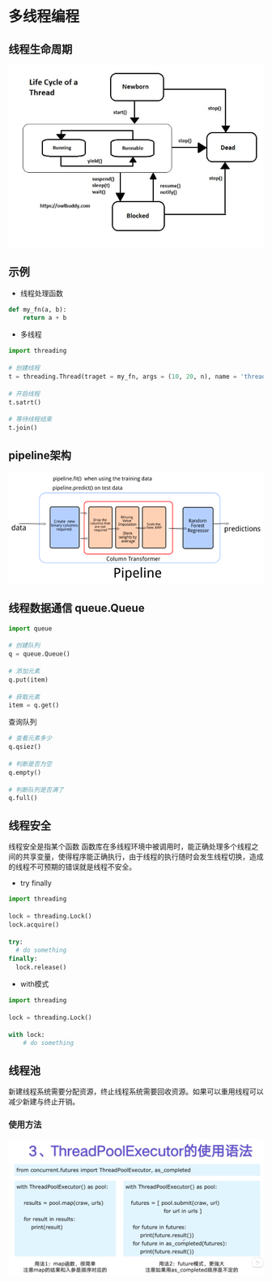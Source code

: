 # 多线程编程

## 线程生命周期

![](./img/Life%20Cycle%20of%20a%20Thread.jpeg)

## 示例

- 线程处理函数

```python
def my_fn(a, b):
    return a + b
```

- 多线程

```python
import threading

# 创建线程
t = threading.Thread(traget = my_fn, args = (10, 20, n), name = 'threading name')

# 开启线程
t.satrt()

# 等待线程结束
t.join()
```

## pipeline架构

![](./img/final_pipeline.png)

## 线程数据通信 queue.Queue

```python
import queue

# 创建队列
q = queue.Queue()

# 添加元素
q.put(item)

# 获取元素
item = q.get()
```

查询队列

```python
# 查看元素多少
q.qsiez()

# 判断是否为空
q.empty()

# 判断队列是否满了
q.full()
```

## 线程安全

线程安全是指某个函数 函数库在多线程环境中被调用时，能正确处理多个线程之间的共享变量，使得程序能正确执行，由于线程的执行随时会发生线程切换，造成的线程不可预期的错误就是线程不安全。
 
- try  finally

```python
import threading

lock = threading.Lock()
lock.acquire()

try:
  # do something
finally:
  lock.release()
```

- with模式

```python
import threading

lock = threading.Lock()

with lock:
    # do something
```

## 线程池

新建线程系统需要分配资源，终止线程系统需要回收资源。如果可以重用线程可以减少新建与终止开销。

### 使用方法

![](./img/threadPoolExecutor.png)